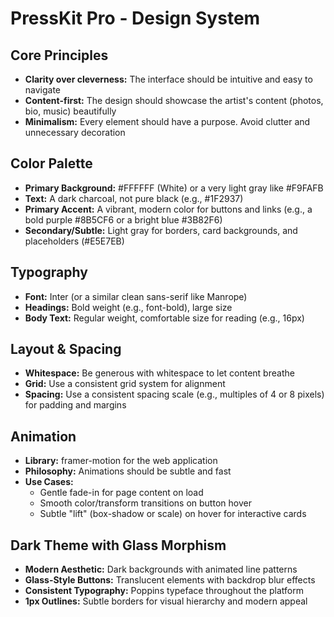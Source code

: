 # PressKit Pro - Design System

## Core Principles
- **Clarity over cleverness:** The interface should be intuitive and easy to navigate
- **Content-first:** The design should showcase the artist's content (photos, bio, music) beautifully
- **Minimalism:** Every element should have a purpose. Avoid clutter and unnecessary decoration

## Color Palette
- **Primary Background:** #FFFFFF (White) or a very light gray like #F9FAFB
- **Text:** A dark charcoal, not pure black (e.g., #1F2937)
- **Primary Accent:** A vibrant, modern color for buttons and links (e.g., a bold purple #8B5CF6 or a bright blue #3B82F6)
- **Secondary/Subtle:** Light gray for borders, card backgrounds, and placeholders (#E5E7EB)

## Typography
- **Font:** Inter (or a similar clean sans-serif like Manrope)
- **Headings:** Bold weight (e.g., font-bold), large size
- **Body Text:** Regular weight, comfortable size for reading (e.g., 16px)

## Layout & Spacing
- **Whitespace:** Be generous with whitespace to let content breathe
- **Grid:** Use a consistent grid system for alignment
- **Spacing:** Use a consistent spacing scale (e.g., multiples of 4 or 8 pixels) for padding and margins

## Animation
- **Library:** framer-motion for the web application
- **Philosophy:** Animations should be subtle and fast
- **Use Cases:**
  - Gentle fade-in for page content on load
  - Smooth color/transform transitions on button hover
  - Subtle "lift" (box-shadow or scale) on hover for interactive cards

## Dark Theme with Glass Morphism
- **Modern Aesthetic:** Dark backgrounds with animated line patterns
- **Glass-Style Buttons:** Translucent elements with backdrop blur effects
- **Consistent Typography:** Poppins typeface throughout the platform
- **1px Outlines:** Subtle borders for visual hierarchy and modern appeal